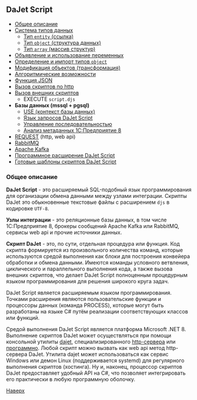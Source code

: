 ## DaJet Script

- [Общее описание](#общее-описание)
- [Система типов данных](https://github.com/zhichkin/dajet/blob/main/doc/dajet-script/data-type-system/README.md)
  - [Тип ```entity``` (ссылка)](https://github.com/zhichkin/dajet/blob/main/doc/dajet-script/entity/README.md)
  - [Тип ```object``` (структура данных)](https://github.com/zhichkin/dajet/blob/main/doc/dajet-script/object/README.md)
  - [Тип ```array``` (массив структур)](https://github.com/zhichkin/dajet/blob/main/doc/dajet-script/array/README.md)
- [Объявление и использование переменных](https://github.com/zhichkin/dajet/blob/main/doc/dajet-script/variables/README.md)
- [Определение и импорт типов ```object```](https://github.com/zhichkin/dajet/blob/main/doc/dajet-script/define/README.md)
- [Модификация объектов (трансформация)](https://github.com/zhichkin/dajet/blob/main/doc/dajet-script/modify/README.md)
- [Алгоритмические возможности](https://github.com/zhichkin/dajet/blob/main/doc/dajet-script/algorithm/README.md)
- [Функция JSON](https://github.com/zhichkin/dajet/blob/main/doc/dajet-script/json/README.md)
- [Вызов скриптов по http](https://github.com/zhichkin/dajet/blob/main/doc/dajet-script/http/README.md)
- [Вызов внешних скриптов](https://github.com/zhichkin/dajet/blob/main/doc/dajet-script/execute/README.md)
  - EXECUTE ```script.djs```
- **Базы данных (mssql + pgsql)**
  - [USE (контекст базы данных)](https://github.com/zhichkin/dajet/blob/main/doc/dajet-script/use/README.md)
  - [Язык запросов DaJet Script](https://github.com/zhichkin/dajet/blob/main/doc/dajet-script/databases/README.md)
  - [Управление последовательностью](https://github.com/zhichkin/dajet/blob/main/doc/dajet-script/sequence/README.md)
  - [Анализ метаданных 1С:Предприятие 8](https://github.com/zhichkin/dajet/blob/main/doc/dajet-script/md-streamer/README.md)
- [REQUEST](https://github.com/zhichkin/dajet/blob/main/doc/dajet-script/request/README.md) (http, web api)
- [RabbitMQ](https://github.com/zhichkin/dajet/blob/main/doc/dajet-script/rabbitmq/README.md)
- [Apache Kafka](https://github.com/zhichkin/dajet/blob/main/doc/dajet-script/kafka/README.md)
- [Программное расширение DaJet Script](https://github.com/zhichkin/dajet/blob/main/doc/dajet-script/process/README.md)
- [Готовые шаблоны скриптов DaJet Script](https://github.com/zhichkin/dajet/tree/main/doc/dajet-utility/scripts)

### Общее описание

**DaJet Script** - это расширяемый SQL-подобный язык программирования для организации обмена данными между узлами интеграции. Скрипты DaJet это обыкновенные текстовые файлы с расширением ```djs``` в кодировке ```UTF-8```.

**Узлы интеграции** - это реляционные базы данных, в том числе 1С:Предприятие 8, брокеры сообщений Apache Kafka или RabbitMQ, сервисы web api и прочие источники данных.

**Скрипт DaJet** - это, по сути, отдельная процедура или функция. Код скрипта формируется из произвольного количества команд, которые используются средой выполнения как блоки для построения конвейера обработки и обмена данными. Имеются команды условного ветвления, циклического и параллельного выполнения кода, а также вызова внешних скриптов, что делает DaJet Script полноценным процедурным языком программирования для решения широкого круга задач.

DaJet Script является расширяемым языком программирования. Точками расширения являются пользовательские функции и процессоры данных (команда PROCESS), которые могут быть разработаны на языке C# путём реализации соответствующих классов или функций.

Средой выполнения DaJet Script является платформа Microsoft .NET 8. Выполнение скриптов DaJet может осуществляться при помощи консольной утилиты [dajet](https://github.com/zhichkin/dajet/tree/main/doc/dajet-utility/README.md), специализированного [http-сервера](https://github.com/zhichkin/dajet/tree/main/doc/dajet-studio/README.md) или [программно](https://github.com/zhichkin/dajet/blob/main/src/dajet/Program.cs). Любой скрипт можно вызвать как web api метод http-сервера DaJet. Утилита dajet может использоваться как сервис Windows или демон Linux (поддерживается systemd) для регулярного выполнения скриптов (хостинга). Ну и, наконец, процессор скриптов DaJet предоставляет удобный API на C#, что позволяет интегрировать его практически в любую программную оболочку.

[Наверх](#dajet-script)

